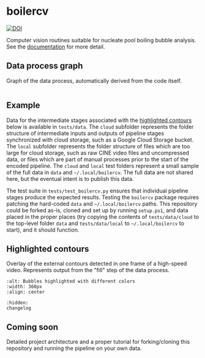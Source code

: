 # boilercv

[![DOI](https://zenodo.org/badge/503551174.svg)](https://zenodo.org/badge/latestdoi/503551174)

Computer vision routines suitable for nucleate pool boiling bubble analysis. See the [documentation](https://blakenaccarato.github.io/boilercv/) for more detail.

## Data process graph

Graph of the data process, automatically derived from the code itself.

```{include} dag.md
```

## Example

Data for the intermediate stages associated with the [highlighted contours](#highlighted-contours) below is available in `tests/data`. The `cloud` subfolder represents the folder structure of intermediate inputs and outputs of pipeline stages synchronized with cloud storage, such as a Google Cloud Storage bucket. The `local` subfolder represents the folder structure of files which are too large for cloud storage, such as raw CINE video files and uncompressed data, or files which are part of manual processes prior to the start of the encoded pipeline. The `cloud` and `local` test folders represent a small sample of the full data in `data` and `~/.local/boilercv`. The full data are not shared here, but the eventual intent is to publish this data.

The test suite in `tests/test_boilercv.py` ensures that individual pipeline stages produce the expected results. Testing the `boilercv` package requires patching the hard-coded `data` and `~/.local/boilercv` paths. This repository could be forked as-is, cloned and set up by running `setup.ps1`, and data placed in the proper places (try copying the contents of `tests/data/cloud` to the top-level folder `data` and `tests/data/local` to `~/.local/boilercv` to start), and it should function.

## Highlighted contours

Overlay of the external contours detected in one frame of a high-speed video. Represents output from the "fill" step of the data process.

```{image} _static/multicolor.png
:alt: Bubbles highlighted with different colors
:width: 360px
:align: center
```

```{toctree}
:hidden:
changelog
```

## Coming soon

Detailed project architecture and a proper tutorial for forking/cloning this repository and running the pipeline on your own data.
